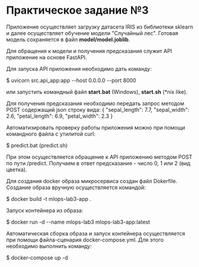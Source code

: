 
# Практическое задание №3

Приложение осуществляет загрузку датасета IRIS из библиотеки sklearn и далее осуществляет
обучение модели "Случайный лес". Готовая модель сохраняется в файл **model/model.joblib**.

Для обращения к модели и получения предсказания служит API приложение на основе FastAPI.

Для запуска API приложения необходимо дать команду:

$ uvicorn src.api_app:app --host 0.0.0.0 --port 8000

или запустить командный файл **start.bat** (Windows), **start.sh** (*nix like).

Для получения предсказания необходимо передать запрос методом POST содержащий json строку вида:
{
    "sepal_length": 7.7,
    "sepal_width": 2.6,
    "petal_length": 6.9,
    "petal_width": 2.3
}

Автоматизировать проверку работы приложения можно при помощи командного файла с утилитой curl:

$ predict.bat (predict.sh)

При этом осуществляется обращение к API приложению методом POST по пути /predict. Получаем в ответ 
предсказание - число 0, 1 или 2 (вид цветка). 

Для создания docker образа микросервиса создан файл Dokerfile. 
Создание образа вручную осуществляется командой:

$ docker build -t mlops-lab3-app .

Запуск контейнера из образа:

$ docker run -d --name mlops-lab3 mlops-lab3-app:latest

Автоматическая сборка образа и запуск контейнера осуществляется при помощи 
файла-сценария docker-compose.yml. Для этого необходимо выполнить команду: 

$ docker-compose up -d



